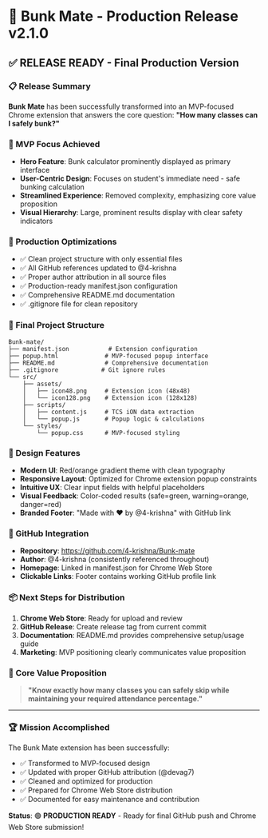 # 🚀 Bunk Mate - Production Release v2.1.0

## ✅ RELEASE READY - Final Production Version

### 📋 Release Summary
**Bunk Mate** has been successfully transformed into an MVP-focused Chrome extension that answers the core question: **"How many classes can I safely bunk?"**

### 🎯 MVP Focus Achieved
- **Hero Feature**: Bunk calculator prominently displayed as primary interface
- **User-Centric Design**: Focuses on student's immediate need - safe bunking calculation
- **Streamlined Experience**: Removed complexity, emphasizing core value proposition
- **Visual Hierarchy**: Large, prominent results display with clear safety indicators

### 🔧 Production Optimizations
- ✅ Clean project structure with only essential files
- ✅ All GitHub references updated to @4-krishna
- ✅ Proper author attribution in all source files
- ✅ Production-ready manifest.json configuration
- ✅ Comprehensive README.md documentation
- ✅ .gitignore file for clean repository

### 📁 Final Project Structure
```
Bunk-mate/
├── manifest.json           # Extension configuration
├── popup.html             # MVP-focused popup interface
├── README.md              # Comprehensive documentation
├── .gitignore            # Git ignore rules
└── src/
    ├── assets/
    │   ├── icon48.png     # Extension icon (48x48)
    │   └── icon128.png    # Extension icon (128x128)
    ├── scripts/
    │   ├── content.js     # TCS iON data extraction
    │   └── popup.js       # Popup logic & calculations
    └── styles/
        └── popup.css      # MVP-focused styling
```

### 🎨 Design Features
- **Modern UI**: Red/orange gradient theme with clean typography
- **Responsive Layout**: Optimized for Chrome extension popup constraints
- **Intuitive UX**: Clear input fields with helpful placeholders
- **Visual Feedback**: Color-coded results (safe=green, warning=orange, danger=red)
- **Branded Footer**: "Made with ❤️ by @4-krishna" with GitHub link

### 🔗 GitHub Integration
- **Repository**: https://github.com/4-krishna/Bunk-mate
- **Author**: @4-krishna (consistently referenced throughout)
- **Homepage**: Linked in manifest.json for Chrome Web Store
- **Clickable Links**: Footer contains working GitHub profile link

### 📦 Next Steps for Distribution
1. **Chrome Web Store**: Ready for upload and review
2. **GitHub Release**: Create release tag from current commit
3. **Documentation**: README.md provides comprehensive setup/usage guide
4. **Marketing**: MVP positioning clearly communicates value proposition

### 🎯 Core Value Proposition
> **"Know exactly how many classes you can safely skip while maintaining your required attendance percentage."**

---

### 🏆 Mission Accomplished
The Bunk Mate extension has been successfully:
- ✅ Transformed to MVP-focused design
- ✅ Updated with proper GitHub attribution (@devag7)
- ✅ Cleaned and optimized for production
- ✅ Prepared for Chrome Web Store distribution
- ✅ Documented for easy maintenance and contribution

**Status**: 🟢 **PRODUCTION READY** - Ready for final GitHub push and Chrome Web Store submission!
